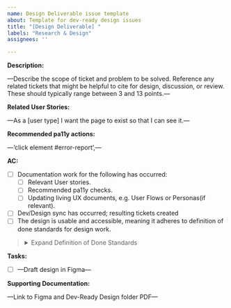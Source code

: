 ```yaml
---
name: Design Deliverable issue template
about: Template for dev-ready design issues
title: "[Design Deliverable] "
labels: "Research & Design"
assignees: ''

---
```


**Description:**

—Describe the scope of ticket and problem to be solved. Reference any related tickets that might be helpful to cite for design, discussion, or review. These should typically range between 3 and 13 points.—

**Related User Stories:**

—As a [user type] I want the page to exist so that I can see it.—

**Recommended pa11y actions:**

—‘click element #error-report’,—

**AC:**

- [ ] Documentation work for the following has occurred:
   - [ ] Relevant User stories.
   - [ ] Recommended pa11y checks.
   - [ ] Updating living UX documents, e.g. User Flows or Personas(if relevant).
- [ ] Dev/Design sync has occurred; resulting tickets created
- [ ] The design is usable and accessible, meaning it adheres to definition of done standards for design work.
> <details>
>      <summary>Expand Definition of Done Standards</summary>
> 
> - It uses [USWDS components and follows it’s UX guidance](https://designsystem.digital.gov/components/), or a deviation is clearly documented
> 
> - Language is intentional and [plain](https://plainlanguage.gov/guidelines/); placeholders are clearly documented
> - It follows [accessibility guidelines](https://accessibility.digital.gov/) and accessibility implementation notes are documented (e.g. clear information hierarchy, color is not the only way meaning is communicated, etc.)
> - If feedback identifies bigger questions or unknowns, create additional issues to investigate
> </details>

**Tasks:**

- [ ] —Draft design in Figma—

**Supporting Documentation:**

—Link to Figma and Dev-Ready Design folder PDF—
